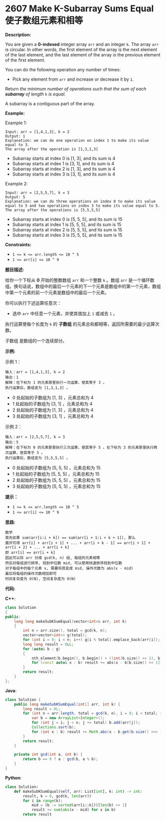 # 2607 Make K-Subarray Sums Equal 使子数组元素和相等

__Description:__

You are given a __0-indexed__ integer array `arr` and an integer `k`. The array `arr` is circular. In other words, the first element of the array is the next element of the last element, and the last element of the array is the previous element of the first element.

You can do the following operation any number of times:

- Pick any element from `arr` and increase or decrease it by `1`.

Return _the minimum number of operations such that the sum of each __subarray__ of length_ `k` _is equal_.

A subarray is a contiguous part of the array.

__Example:__

Example 1:

```text
Input: arr = [1,4,1,3], k = 2
Output: 1
Explanation: we can do one operation on index 1 to make its value equal to 3.
The array after the operation is [1,3,1,3]
```

- Subarray starts at index 0 is [1, 3], and its sum is 4
- Subarray starts at index 1 is [3, 1], and its sum is 4
- Subarray starts at index 2 is [1, 3], and its sum is 4
- Subarray starts at index 3 is [3, 1], and its sum is 4

Example 2:

```text
Input: arr = [2,5,5,7], k = 3
Output: 5
Explanation: we can do three operations on index 0 to make its value equal to 5 and two operations on index 3 to make its value equal to 5.
The array after the operations is [5,5,5,5]
```

- Subarray starts at index 0 is [5, 5, 5], and its sum is 15
- Subarray starts at index 1 is [5, 5, 5], and its sum is 15
- Subarray starts at index 2 is [5, 5, 5], and its sum is 15
- Subarray starts at index 3 is [5, 5, 5], and its sum is 15

__Constraints:__

- `1 <= k <= arr.length <= 10 ^ 5`
- `1 <= arr[i] <= 10 ^ 9`

__题目描述:__

给你一个下标从 __0__ 开始的整数数组 `arr` 和一个整数 `k` 。数组 `arr` 是一个循环数组。换句话说，数组中的最后一个元素的下一个元素是数组中的第一个元素，数组中第一个元素的前一个元素是数组中的最后一个元素。

你可以执行下述运算任意次：

- 选中 `arr` 中任意一个元素，并使其值加上 `1` 或减去 `1` 。

执行运算使每个长度为 `k` 的 __子数组__ 的元素总和都相等，返回所需要的最少运算次数。

子数组 是数组的一个连续部分。

__示例:__

示例 1：

```text
输入：arr = [1,4,1,3], k = 2
输出：1
解释：在下标为 1 的元素那里执行一次运算，使其等于 3 。
执行运算后，数组变为 [1,3,1,3] 。
```

- 0 处起始的子数组为 [1, 3] ，元素总和为 4
- 1 处起始的子数组为 [3, 1] ，元素总和为 4
- 2 处起始的子数组为 [1, 3] ，元素总和为 4
- 3 处起始的子数组为 [3, 1] ，元素总和为 4

示例 2：

```text
输入：arr = [2,5,5,7], k = 3
输出：5
解释：在下标为 0 的元素那里执行三次运算，使其等于 5 。在下标为 3 的元素那里执行两次运算，使其等于 5 。
执行运算后，数组变为 [5,5,5,5] 。
```

- 0 处起始的子数组为 [5, 5, 5] ，元素总和为 15
- 1 处起始的子数组为 [5, 5, 5] ，元素总和为 15
- 2 处起始的子数组为 [5, 5, 5] ，元素总和为 15
- 3 处起始的子数组为 [5, 5, 5] ，元素总和为 15

__提示：__

- `1 <= k <= arr.length <= 10 ^ 5`
- `1 <= arr[i] <= 10 ^ 9`

__思路:__

```text
数学
首先如果 sum(arr[i:i + k]) == sum(arr[i + 1:i + k + 1]), 那么
展开可得 arr[i] + arr[i + 1] + ... + arr[i + k - 1] == arr[i + 1] + arr[i + 2] + ... + arr[i + k]
即 arr[i] == arr[i + k]
因此可以将 arr 分成 gcd(k, n) 组, 每组的元素相等
然后对每组进行排序, 找到中位数 mid, 可以使用快速排序找到中位数
对于每组中的每个元素 x, 需要将其变成 mid, 操作次数为 abs(x - mid)
最后将每组的操作次数相加即可
时间复杂度为 O(N), 空间复杂度为 O(N)
```

__代码:__

__C++__:

```C++
class Solution 
{
public:
    long long makeSubKSumEqual(vector<int>& arr, int k) 
    {
        int n = arr.size(), total = gcd(k, n);
        vector<vector<int>> g(total);
        for (int i = 0; i < n; i++) g[i % total].emplace_back(arr[i]);
        long long result = 0LL;
        for (auto& b : g)
        {
            nth_element(b.begin(), b.begin() + ((int)b.size() >> 1), b.end());
            for (const auto& x : b) result += abs(x - b[b.size() >> 1]);
        }
        return result;
    }
};
```

__Java__:

```Java
class Solution {
    public long makeSubKSumEqual(int[] arr, int k) {
        long result = 0L;
        for (int n = arr.length, total = gcd(k, n), i = 0; i < total; i++) {
            var b = new ArrayList<Integer>();
            for (int j = i; j < n; j += total) b.add(arr[j]);
            Collections.sort(b);
            for (int x : b) result += Math.abs(x - b.get(b.size() >>> 1));
        }
        return result;
    }

    private int gcd(int a, int b) {
        return b == 0 ? a : gcd(b, a % b);
    }
}
```

__Python__:

```Python
class Solution:
    def makeSubKSumEqual(self, arr: List[int], k: int) -> int:
        result, k = 0, gcd(k, len(arr))
        for i in range(k):
            mid = (b := sorted(arr[i::k]))[len(b) >> 1]
            result += sum(abs(x - mid) for x in b)
        return result
```
